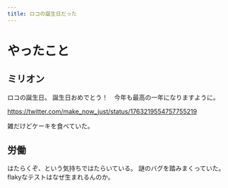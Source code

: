 ```yaml
---
title: ロコの誕生日だった
---
```


# やったこと

## ミリオン

ロコの誕生日。
誕生日おめでとう！　今年も最高の一年になりますように。

<https://twitter.com/make_now_just/status/1763219554757755219>

雑だけどケーキを食べていた。

## 労働

はたらくぞ、という気持ちではたらいている。
謎のバグを踏みまくっていた。
flakyなテストはなぜ生まれるんのか。

